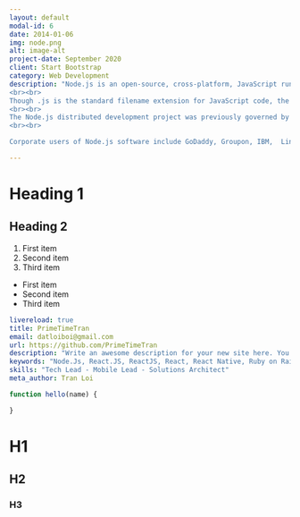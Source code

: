 ```yaml
---
layout: default
modal-id: 6
date: 2014-01-06
img: node.png
alt: image-alt
project-date: September 2020
client: Start Bootstrap
category: Web Development
description: "Node.js is an open-source, cross-platform, JavaScript runtime environment that executes JavaScript code outside a web browser. Node.js lets developers use JavaScript to write command line tools and for server-side scripting—running scripts server-side to produce dynamic web page content before the page is sent to the user's web browser. Consequently, Node.js represents a 'JavaScript everywhere' paradigm, unifying web-application development around a single programming language, rather than different languages for server- and client-side scripts.
<br><br>
Though .js is the standard filename extension for JavaScript code, the name 'Node.js' doesn't refer to a particular file in this context and is merely the name of the product. Node.js has an event-driven architecture capable of asynchronous I/O. These design choices aim to optimize throughput and scalability in web applications with many input/output operations, as well as for real-time Web applications (e.g., real-time communication programs and browser games).
<br><br>
The Node.js distributed development project was previously governed by the Node.js Foundation, and has now merged with the JS Foundation to form the OpenJS Foundation, which is facilitated by the Linux Foundation's Collaborative Projects program.
<br><br>

Corporate users of Node.js software include GoDaddy, Groupon, IBM,  LinkedIn, Microsoft, Netflix, PayPal, Rakuten, SAP, Voxer, Walmart, and Yahoo!."

---
```


# Heading 1

## Heading 2

1. First item
2. Second item
3. Third item

- First item
- Second item
- Third item

```yml
livereload: true
title: PrimeTimeTran
email: datloiboi@gmail.com
url: https://github.com/PrimeTimeTran
description: "Write an awesome description for your new site here. You can edit this line in _config.yml. It will appear in your document head meta (for Google search results) and in your feed.xml site description."
keywords: "Node.Js, React.JS, ReactJS, React, React Native, Ruby on Rails"
skills: "Tech Lead - Mobile Lead - Solutions Architect"
meta_author: Tran Loi
```

```javascript
function hello(name) {

}
```

# H1

## H2

### H3
